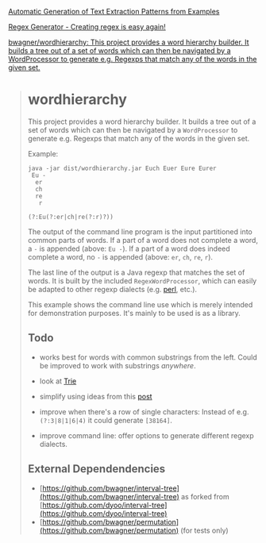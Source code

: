 [Automatic Generation of Text Extraction Patterns from Examples](http://regex.inginf.units.it/)

[Regex Generator - Creating regex is easy again!](https://regex-generator.olafneumann.org/?sampleText=a95521c1-642e-431b-999e-a1a6d90f7c3c&flags=i&onlyPatterns=true&matchWholeLine=true&selection=)

[bwagner/wordhierarchy: This project provides a word hierarchy builder. It builds a tree out of a set of words which can then be navigated by a WordProcessor to generate e.g. Regexps that match any of the words in the given set.](https://github.com/bwagner/wordhierarchy)

> # [](https://github.com/bwagner/wordhierarchy#wordhierarchy)wordhierarchy
>
> This project provides a word hierarchy builder. It builds a tree out of a set of words which can then be navigated by a `WordProcessor` to generate e.g. Regexps that match any of the words in the given set.
>
> Example:
>
>     java -jar dist/wordhierarchy.jar Euch Euer Eure Eurer
>      Eu -
>       er 
>       ch 
>       re 
>        r 
>     
>     (?:Eu(?:er|ch|re(?:r)?))
>
>
> The output of the command line program is the input partitioned into common parts of words. If a part of a word does not complete a word, a `-` is appended (above: `Eu -`). If a part of a word does indeed complete a word, no `-` is appended (above: `er`, `ch`, `re`, `r`).
>
> The last line of the output is a Java regexp that matches the set of words. It is built by the included `RegexWordProcessor`, which can easily be adapted to other regexp dialects (e.g. [perl](http://perldoc.perl.org/perlfaq6.html), etc.).
>
> This example shows the command line use which is merely intended for demonstration purposes. It's mainly to be used is as a library.
>
> ## Todo
>
> -   works best for words with common substrings from the left. Could be improved to work with substrings _anywhere_.
>
> -   look at [Trie](http://en.wikipedia.org/wiki/Trie)
>
> -   simplify using ideas from this [post](http://stackoverflow.com/a/7433899/642750)
>
> -   improve when there's a row of single characters: Instead of e.g. `(?:3|8|1|6|4)` it could generate `[38164]`.
>
> -   improve command line: offer options to generate different regexp dialects.
>
>
> ## External Dependendencies
>
> -   [https://github.com/bwagner/interval-tree](https://github.com/bwagner/interval-tree) as forked from [https://github.com/dyoo/interval-tree](https://github.com/dyoo/interval-tree)
> -   [https://github.com/bwagner/permutation](https://github.com/bwagner/permutation) (for tests only)
> 
> 
